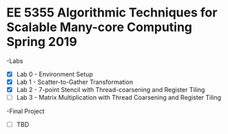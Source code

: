 # EE 5355 Algorithmic Techniques for Scalable Many-core Computing Spring 2019

-Labs 
- [x] Lab 0 - Environment Setup
- [x] Lab 1 - Scatter-to-Gather Transformation
- [x] Lab 2 - 7-point Stencil with Thread-coarsening and Register Tiling
- [ ] Lab 3 - Matrix Multiplication with Thread Coarsening and Register Tiling

-Final Project
- [ ] TBD
